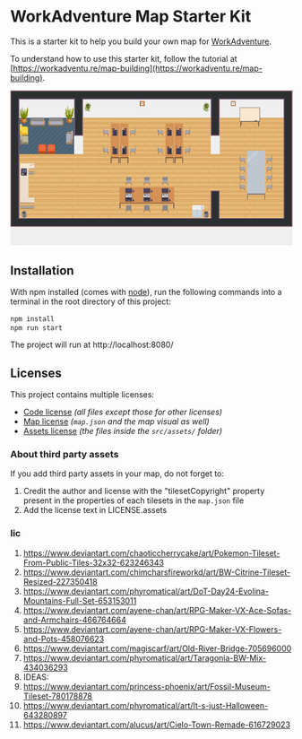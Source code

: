 # WorkAdventure Map Starter Kit

This is a starter kit to help you build your own map for [WorkAdventure](https://workadventu.re).

To understand how to use this starter kit, follow the tutorial at [https://workadventu.re/map-building](https://workadventu.re/map-building).

![map](./map.png)

## Installation

With npm installed (comes with [node](https://nodejs.org/en/)), run the following commands into a terminal in the root directory of this project:

```shell
npm install
npm run start
```

The project will run at http://localhost:8080/

## Licenses

This project contains multiple licenses:

* [Code license](./LICENSE.code) *(all files except those for other licenses)*
* [Map license](./LICENSE.map) *(`map.json` and the map visual as well)*
* [Assets license](./LICENSE.assets) *(the files inside the `src/assets/` folder)*

### About third party assets

If you add third party assets in your map, do not forget to:
1. Credit the author and license with the "tilesetCopyright" property present in the properties of each tilesets in the `map.json` file
2. Add the license text in LICENSE.assets


### lic
1. https://www.deviantart.com/chaoticcherrycake/art/Pokemon-Tileset-From-Public-Tiles-32x32-623246343
2. https://www.deviantart.com/chimcharsfireworkd/art/BW-Citrine-Tileset-Resized-227350418
3. https://www.deviantart.com/phyromatical/art/DoT-Day24-Evolina-Mountains-Full-Set-653153011
4. https://www.deviantart.com/ayene-chan/art/RPG-Maker-VX-Ace-Sofas-and-Armchairs-466764664
5. https://www.deviantart.com/ayene-chan/art/RPG-Maker-VX-Flowers-and-Pots-458076623
6. https://www.deviantart.com/magiscarf/art/Old-River-Bridge-705696000
7. https://www.deviantart.com/phyromatical/art/Taragonia-BW-Mix-434036293
8. IDEAS:
9. https://www.deviantart.com/princess-phoenix/art/Fossil-Museum-Tileset-780178878
10. https://www.deviantart.com/phyromatical/art/It-s-just-Halloween-643280897
11. https://www.deviantart.com/alucus/art/Cielo-Town-Remade-616729023

